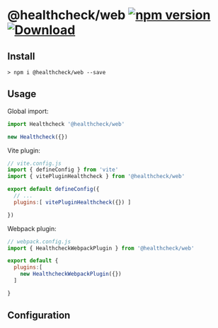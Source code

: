 # @healthcheck/web [![npm version](https://img.shields.io/npm/v/@healthcheck/web.svg?style=flat-square)]() [![Download](https://img.shields.io/npm/dm/@healthcheck/web)]()

## Install

```shell
> npm i @healthcheck/web --save

```

## Usage

Global import:

```js
import Healthcheck '@healthcheck/web'

new Healthcheck({})

```

Vite plugin:

```js
// vite.config.js
import { defineConfig } from 'vite'
import { vitePluginHealthcheck } from '@healthcheck/web'

export default defineConfig({
  // ...
  plugins:[ vitePluginHealthcheck({}) ]

})

```

Webpack plugin:

```js
// webpack.config.js
import { HealthcheckWebpackPlugin } from '@healthcheck/web'

export default {
  plugins:[
    new HealthcheckWebpackPlugin({})
  ]  

}

```

## Configuration
